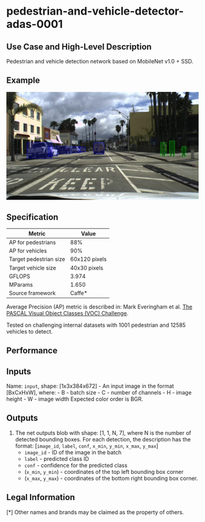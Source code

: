 # pedestrian-and-vehicle-detector-adas-0001

## Use Case and High-Level Description

Pedestrian and vehicle detection network based on MobileNet v1.0 + SSD.

## Example

![](./pedestrian-and-vehicle-detector-adas-0001.png)

## Specification

| Metric                          | Value                 |
|---------------------------------|-----------------------|
| AP for pedestrians              | 88%                   |
| AP for vehicles                 | 90%                   |
| Target pedestrian size          | 60x120 pixels         |
| Target vehicle size             | 40x30 pixels          |
| GFLOPS                          | 3.974                 |
| MParams                         | 1.650                 |
| Source framework                | Caffe*                |

Average Precision (AP) metric is described in: Mark Everingham et al.
[The PASCAL Visual Object Classes (VOC) Challenge](http://host.robots.ox.ac.uk/pascal/VOC/pubs/everingham10.pdf).

Tested on challenging internal datasets with 1001 pedestrian and 12585 vehicles to detect.

## Performance

## Inputs

Name: `input`, shape: [1x3x384x672] - An input image in the format [BxCxHxW],
  where:
    - B - batch size
    - C - number of channels
    - H - image height
    - W - image width
  Expected color order is BGR.

## Outputs

1. The net outputs blob with shape: [1, 1, N, 7], where N is the number of detected
   bounding boxes. For each detection, the description has the format:
   [`image_id`, `label`, `conf`, `x_min`, `y_min`, `x_max`, `y_max`]
    - `image_id` - ID of the image in the batch
    - `label` - predicted class ID
    - `conf` - confidence for the predicted class
    - (`x_min`, `y_min`) - coordinates of the top left bounding box corner
    - (`x_max`, `y_max`) - coordinates of the bottom right bounding box corner.

## Legal Information
[*] Other names and brands may be claimed as the property of others.
